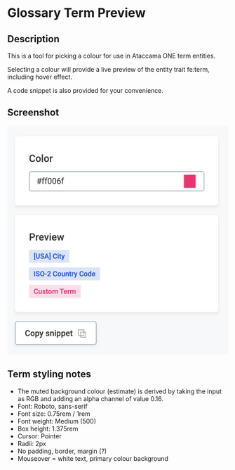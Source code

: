 # Glossary Term Preview

## Description

This is a tool for picking a colour for use in Ataccama ONE term entities.

Selecting a colour will provide a live preview of the entity trait fe:term, including hover effect.

A code snippet is also provided for your convenience.

## Screenshot

![Glossary term preview](fe-term.jpg)

## Term styling notes

- The muted background colour (estimate) is derived by taking the input as RGB and adding an alpha channel of value 0.16.
- Font: Roboto, sans-serif
- Font size: 0.75rem / 1rem
- Font weight: Medium (500)
- Box height: 1.375rem
- Cursor: Pointer
- Radii: 2px
- No padding, border, margin (?)
- Mouseover = white text, primary colour background
